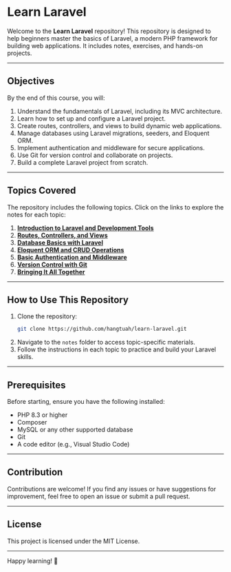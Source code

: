 
# Learn Laravel

Welcome to the **Learn Laravel** repository! This repository is designed to help beginners master the basics of Laravel, a modern PHP framework for building web applications. It includes notes, exercises, and hands-on projects.

---

## Objectives
By the end of this course, you will:
1. Understand the fundamentals of Laravel, including its MVC architecture.
2. Learn how to set up and configure a Laravel project.
3. Create routes, controllers, and views to build dynamic web applications.
4. Manage databases using Laravel migrations, seeders, and Eloquent ORM.
5. Implement authentication and middleware for secure applications.
6. Use Git for version control and collaborate on projects.
7. Build a complete Laravel project from scratch.

---

## Topics Covered
The repository includes the following topics. Click on the links to explore the notes for each topic:

1. **[Introduction to Laravel and Development Tools](notes/introduction-to-laravel-and-development-tools.md)**
2. **[Routes, Controllers, and Views](notes/routes-controllers-and-views.md)**
3. **[Database Basics with Laravel](notes/database-basics-with-laravel.md)**
4. **[Eloquent ORM and CRUD Operations](notes/eloquent-orm-and-crud-operations.md)**
5. **[Basic Authentication and Middleware](notes/basic-authentication-and-middleware.md)**
6. **[Version Control with Git](notes/version-control-with-git.md)**
7. **[Bringing It All Together](notes/bringing-it-all-together.md)**

---

## How to Use This Repository
1. Clone the repository:
   ```bash
   git clone https://github.com/hangtuah/learn-laravel.git
   ```
2. Navigate to the `notes` folder to access topic-specific materials.
3. Follow the instructions in each topic to practice and build your Laravel skills.

---

## Prerequisites
Before starting, ensure you have the following installed:
- PHP 8.3 or higher
- Composer
- MySQL or any other supported database
- Git
- A code editor (e.g., Visual Studio Code)

---

## Contribution
Contributions are welcome! If you find any issues or have suggestions for improvement, feel free to open an issue or submit a pull request.

---

## License
This project is licensed under the MIT License.

---

Happy learning! 🚀
